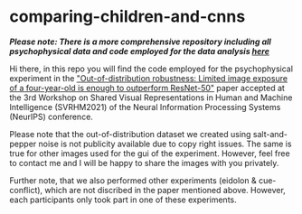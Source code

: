 # comparing-children-and-cnns

**_Please note: There is a more comprehensive repository including all psychophysical data and code employed for the data analysis [here](https://github.com/wichmann-lab/robustness-development)_**

Hi there, in this repo you will find the code employed for the psychophysical experiment in the ["Out-of-distribution robustness: Limited image exposure of a four-year-old is enough to outperform ResNet-50"](https://openreview.net/pdf?id=7yMg2rS9N5I) paper accepted at the 3rd Workshop on Shared Visual Representations in Human and Machine Intelligence (SVRHM2021) of the Neural Information Processing Systems (NeurIPS) conference.

Please note that the out-of-distribution dataset we created using salt-and-pepper noise is not publicity available due to copy right issues. The same is true for other images used for the gui of the experiment. However, feel free to contact me and I will be happy to share the images with you privately. 

Further note, that we also performed other experiments (eidolon & cue-conflict), which are not discribed in the paper mentioned above. However, each participants only took part in one of these experiments.
